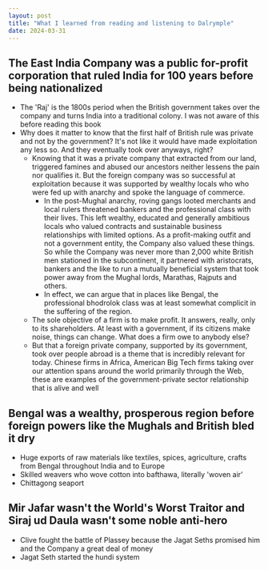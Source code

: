 ```yaml
---
layout: post
title: "What I learned from reading and listening to Dalrymple"
date: 2024-03-31
---
```


##  The East India Company was a public for-profit corporation that ruled India for 100 years before being nationalized

- The 'Raj' is the 1800s period when the British government takes over the company and turns India into a traditional colony. I was not aware of this before reading this book
- Why does it matter to know that the first half of British rule was private and not by the government? It's not like it would have made exploitation any less so. And they eventually took over anyways, right?
    - Knowing that it was a private company that extracted from our land, triggered famines and abused our ancestors neither lessens the pain nor qualifies it. But the foreign company was so successful at exploitation because it was supported by wealthy locals who who were fed up with anarchy and spoke the language of commerce.
        - In the post-Mughal anarchy, roving gangs looted merchants and local rulers threatened bankers and the professional class with their lives. This left wealthy, educated and generally ambitious locals who valued contracts and sustainable business relationships with limited options. As a profit-making outfit and not a government entity, the Company also valued these things. So while the Company was never more than 2,000 white British men stationed in the subcontinent, it partnered with aristocrats, bankers and the like to run a mutually beneficial system that took power away from the Mughal lords, Marathas, Rajputs and others.
        - In effect, we can argue that in places like Bengal, the professional bhodrolok class was at least somewhat complicit in the suffering of the region.
    - The sole objective of a firm is to make profit. It answers, really, only to its shareholders. At least with a government, if its citizens make noise, things can change. What does a firm owe to anybody else?
    - But that a foreign private company, supported by its government, took over people abroad is a theme that is incredibly relevant for today. Chinese firms in Africa, American Big Tech firms taking over our attention spans around the world primarily through the Web, these are examples of the government-private sector relationship that is alive and well

## Bengal was a wealthy, prosperous region before foreign powers like the Mughals and British bled it dry

- Huge exports of raw materials like textiles, spices, agriculture, crafts from Bengal throughout India and to Europe
- Skilled weavers who wove cotton into bafthawa, literally 'woven air'
- Chittagong seaport

## Mir Jafar wasn't the World's Worst Traitor and Siraj ud Daula wasn't some noble anti-hero

- Clive fought the battle of Plassey because the Jagat Seths promised him and the Company a great deal of money
- Jagat Seth started the hundi system
